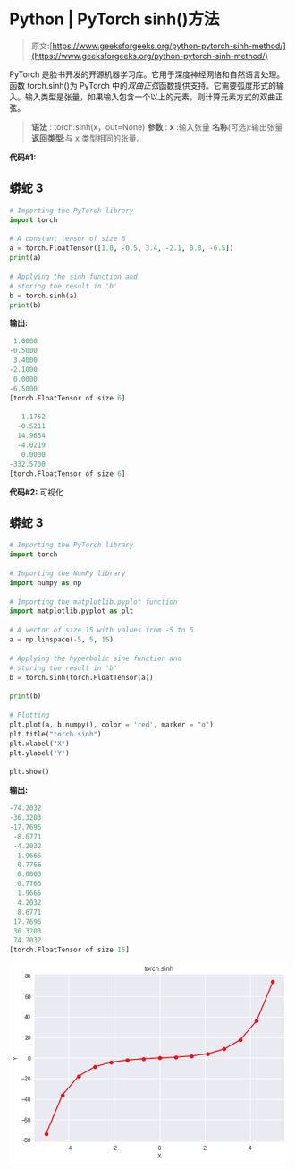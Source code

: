 # Python | PyTorch sinh()方法

> 原文:[https://www.geeksforgeeks.org/python-pytorch-sinh-method/](https://www.geeksforgeeks.org/python-pytorch-sinh-method/)

PyTorch 是脸书开发的开源机器学习库。它用于深度神经网络和自然语言处理。
函数 torch.sinh()为 PyTorch 中的*双曲正弦*函数提供支持。它需要弧度形式的输入。输入类型是张量，如果输入包含一个以上的元素，则计算元素方式的双曲正弦。

> **语法** : torch.sinh(x，out=None)
> **参数** :
> **x** :输入张量
> **名称**(可选):输出张量
> **返回类型**:与 x 类型相同的张量。

**代码#1:**

## 蟒蛇 3

```py
# Importing the PyTorch library
import torch

# A constant tensor of size 6
a = torch.FloatTensor([1.0, -0.5, 3.4, -2.1, 0.0, -6.5])
print(a)

# Applying the sinh function and
# storing the result in 'b'
b = torch.sinh(a)
print(b)
```

**输出:**

```py
 1.0000
-0.5000
 3.4000
-2.1000
 0.0000
-6.5000
[torch.FloatTensor of size 6]

   1.1752
  -0.5211
  14.9654
  -4.0219
   0.0000
-332.5700
[torch.FloatTensor of size 6]
```

**代码#2:** 可视化

## 蟒蛇 3

```py
# Importing the PyTorch library
import torch

# Importing the NumPy library
import numpy as np

# Importing the matplotlib.pyplot function
import matplotlib.pyplot as plt

# A vector of size 15 with values from -5 to 5
a = np.linspace(-5, 5, 15)

# Applying the hyperbolic sine function and
# storing the result in 'b'
b = torch.sinh(torch.FloatTensor(a))

print(b)

# Plotting
plt.plot(a, b.numpy(), color = 'red', marker = "o")
plt.title("torch.sinh")
plt.xlabel("X")
plt.ylabel("Y")

plt.show()
```

**输出:**

```py
-74.2032
-36.3203
-17.7696
 -8.6771
 -4.2032
 -1.9665
 -0.7766
  0.0000
  0.7766
  1.9665
  4.2032
  8.6771
 17.7696
 36.3203
 74.2032
[torch.FloatTensor of size 15]
```

![](img/008731d702ddf847676e78ca75f7f6df.png)
